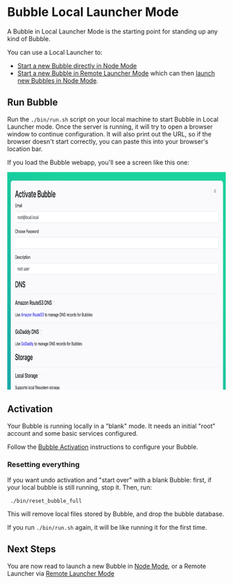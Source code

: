 Bubble Local Launcher Mode
==========================
A Bubble in Local Launcher Mode is the starting point for standing up any kind of Bubble.

You can use a Local Launcher to:
 * [Start a new Bubble directly in Node Mode](launch-node-from-local.md)
 * [Start a new Bubble in Remote Launcher Mode](remote-launcher.md) which can then [launch new Bubbles in Node Mode](launch-node-from-remote.md).

## Run Bubble
Run the `./bin/run.sh` script on your local machine to start Bubble in Local Launcher mode.
Once the server is running, it will try to open a browser window to continue configuration.
It will also print out the URL, so if the browser doesn't start correctly, you can paste this
into your browser's location bar.

If you load the Bubble webapp, you'll see a screen like this one:

  <a href="img/activation.png"><img src="img/activation.png" alt="screenshot of Activation page" height="500"/></a>

## Activation
Your Bubble is running locally in a "blank" mode. It needs an initial "root" account and some basic services configured.

Follow the [Bubble Activation](activation.md) instructions to configure your Bubble.

### Resetting everything
If you want undo activation and "start over" with a blank Bubble: first, if your local bubble is still running, stop it.
Then, run:

     ./bin/reset_bubble_full

This will remove local files stored by Bubble, and drop the bubble database.

If you run `./bin/run.sh` again, it will be like running it for the first time.

## Next Steps
You are now read to launch a new Bubble in [Node Mode](launch-node.md), or
a Remote Launcher via [Remote Launcher Mode](remote-launcher.md)
